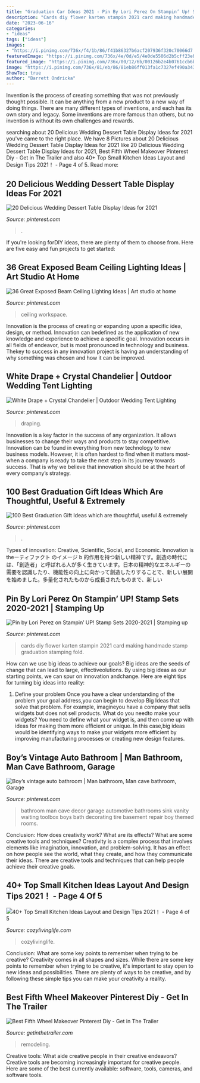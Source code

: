 ```yaml
---
title: "Graduation Car Ideas 2021 - Pin By Lori Perez On Stampin’ Up! Stamp Sets 2020-2021"
description: "Cards diy flower karten stampin 2021 card making handmade stamp graduation stamping fold"
date: "2023-06-16"
categories:
- "ideas"
tags: ["ideas"]
images:
- "https://i.pinimg.com/736x/f4/1b/86/f41b86327b6acf207936f320c70066d7.jpg"
featuredImage: "https://i.pinimg.com/736x/4e/0d/e5/4e0de5506d2b5cff23ebc7be28abecef.jpg"
featured_image: "https://i.pinimg.com/736x/00/12/6b/00126b2e4b0761ccb6b5dca617c3abaf--bathrooms-decor-bathroom-ideas.jpg"
image: "https://i.pinimg.com/736x/81/eb/86/81eb86ff013fa1c7327ef490a343d25e.jpg"
ShowToc: true
author: "Barrett Ondricka"
---
```



Invention is the process of creating something that was not previously thought possible. It can be anything from a new product to a new way of doing things. There are many different types of inventions, and each has its own story and legacy. Some inventions are more famous than others, but no invention is without its own challenges and rewards.

	

		
searching about 20 Delicious Wedding Dessert Table Display Ideas for 2021 you've came to the right place. We have 8 Pictures about 20 Delicious Wedding Dessert Table Display Ideas for 2021 like 20 Delicious Wedding Dessert Table Display Ideas for 2021, Best Fifth Wheel Makeover Pinterest Diy - Get in The Trailer and also 40+ Top Small Kitchen Ideas Layout and Design Tips 2021！ - Page 4 of 5. Read more:
		
    
## 20 Delicious Wedding Dessert Table Display Ideas For 2021

<img loading=lazy src="https://i.pinimg.com/736x/f4/1b/86/f41b86327b6acf207936f320c70066d7.jpg" onerror="this.onerror=null;this.src='https://tse3.mm.bing.net/th?id=OIP.YiH9Rq-0fSreL_6LUrS1hQHaLG&amp;pid=15.1';" alt="20 Delicious Wedding Dessert Table Display Ideas for 2021">

_Source: pinterest.com_

>. 

	

If you're looking forDIY ideas, there are plenty of them to choose from. Here are five easy and fun projects to get started: 

    
## 36 Great Exposed Beam Ceiling Lighting Ideas | Art Studio At Home

<img loading=lazy src="https://i.pinimg.com/736x/04/f7/66/04f7663b87fff9db8d35ab35f3bf9077.jpg" onerror="this.onerror=null;this.src='https://tse3.mm.bing.net/th?id=OIP.ngQ8quJwhnYZQJ-zlVSp_AHaKy&amp;pid=15.1';" alt="36 Great Exposed Beam Ceiling Lighting Ideas | Art studio at home">

_Source: pinterest.com_

>ceiling workspace. 

	

Innovation is the process of creating or expanding upon a specific idea, design, or method. Innovation can bedefined as the application of new knowledge and experience to achieve a specific goal. Innovation occurs in all fields of endeavor, but is most pronounced in technology and business. Thekey to success in any innovation project is having an understanding of why something was chosen and how it can be improved.

    
## White Drape + Crystal Chandelier | Outdoor Wedding Tent Lighting

<img loading=lazy src="https://i.pinimg.com/736x/4e/0d/e5/4e0de5506d2b5cff23ebc7be28abecef.jpg" onerror="this.onerror=null;this.src='https://tse3.mm.bing.net/th?id=OIP.7ok3mevJLJC74adbyOI8-gHaLH&amp;pid=15.1';" alt="White Drape + Crystal Chandelier | Outdoor Wedding Tent Lighting">

_Source: pinterest.com_

>draping. 

	

Innovation is a key factor in the success of any organization. It allows businesses to change their ways and products to stay competitive. Innovation can be found in everything from new technology to new business models. However, it is often hardest to find when it matters most- when a company is ready to take the next step in its journey towards success. That is why we believe that innovation should be at the heart of every company’s strategy.

    
## 100 Best Graduation Gift Ideas Which Are Thoughtful, Useful &amp; Extremely

<img loading=lazy src="https://i.pinimg.com/736x/81/eb/86/81eb86ff013fa1c7327ef490a343d25e.jpg" onerror="this.onerror=null;this.src='https://tse2.mm.bing.net/th?id=OIP.512nD1HgCaEp6dytxEMD3wAAAA&amp;pid=15.1';" alt="100 Best Graduation Gift Ideas which are thoughtful, useful &amp; extremely">

_Source: pinterest.com_

>. 

	

Types of innovation: Creative, Scientific, Social, and Economic.
Innovation is theーティファクト のイメージ b 的作用を持つ新しい精神です。創造の時代には、「創造者」と呼ばれる人が多く生きています。日本の精神的なエネルギーの需要を認識したり、機能性の向上に向かって創造したりすることで、新しい展開を始めました。多量化されたものから成長されたものまで、新しい

    
## Pin By Lori Perez On Stampin’ UP! Stamp Sets 2020-2021 | Stamping Up

<img loading=lazy src="https://i.pinimg.com/736x/82/72/29/8272293b4e9ea23e37bd226396f70ed2.jpg" onerror="this.onerror=null;this.src='https://tse3.mm.bing.net/th?id=OIP.Wk_M8pnRRc__PkVHLMvOjAHaJ3&amp;pid=15.1';" alt="Pin by Lori Perez on Stampin’ UP! Stamp Sets 2020-2021 | Stamping up">

_Source: pinterest.com_

>cards diy flower karten stampin 2021 card making handmade stamp graduation stamping fold. 

	

How can we use big ideas to achieve our goals?
Big ideas are the seeds of change that can lead to large, effectiveolutions. By using big ideas as our starting points, we can spur on innovation andchange. Here are eight tips for turning big ideas into reality:
1. Define your problem
Once you have a clear understanding of the problem your goal address,you can begin to develop Big Ideas that solve that problem. For example, imagineyou have a company that sells widgets but does not sell products. What do you needto make your widgets? You need to define what your widget is, and then come up with ideas for making them more efficient or unique. In this case,big ideas would be identifying ways to make your widgets more efficient by improving manufacturing processes or creating new design features.


    
## Boy’s Vintage Auto Bathroom | Man Bathroom, Man Cave Bathroom, Garage

<img loading=lazy src="https://i.pinimg.com/736x/00/12/6b/00126b2e4b0761ccb6b5dca617c3abaf--bathrooms-decor-bathroom-ideas.jpg" onerror="this.onerror=null;this.src='https://tse1.mm.bing.net/th?id=OIP.ZQwCX6MdAVPIDDg_ePc_9QHaJ3&amp;pid=15.1';" alt="Boy’s vintage auto bathroom | Man bathroom, Man cave bathroom, Garage">

_Source: pinterest.com_

>bathroom man cave decor garage automotive bathrooms sink vanity waiting toolbox boys bath decorating tire basement repair boy themed rooms. 

	

Conclusion: How does creativity work? What are its effects? What are some creative tools and techniques?
Creativity is a complex process that involves elements like imagination, innovation, and problem-solving. It has an effect on how people see the world, what they create, and how they communicate their ideas. There are creative tools and techniques that can help people achieve their creative goals.

    
## 40+ Top Small Kitchen Ideas Layout And Design Tips 2021！ - Page 4 Of 5

<img loading=lazy src="https://cozylivinglife.com/wp-content/uploads/2021/05/11-10.jpg" onerror="this.onerror=null;this.src='https://tse3.mm.bing.net/th?id=OIP.RBaRByG3tEA0ApySUPWaPwHaLH&amp;pid=15.1';" alt="40+ Top Small Kitchen Ideas Layout and Design Tips 2021！ - Page 4 of 5">

_Source: cozylivinglife.com_

>cozylivinglife. 

	

Conclusion: What are some key points to remember when trying to be creative?
Creativity comes in all shapes and sizes. While there are some key points to remember when trying to be creative, it's important to stay open to new ideas and possibilities. There are plenty of ways to be creative, and by following these simple tips you can make your creativity a reality.

    
## Best Fifth Wheel Makeover Pinterest Diy - Get In The Trailer

<img loading=lazy src="https://cdn.getinthetrailer.com/wp-content/uploads/best-fifth-wheel-makeover-pinterest-diy_71643.jpg" onerror="this.onerror=null;this.src='https://tse1.mm.bing.net/th?id=OIP.5DRnz4HlmlyGyp2dU7NKXwHaJ3&amp;pid=15.1';" alt="Best Fifth Wheel Makeover Pinterest Diy - Get in The Trailer">

_Source: getinthetrailer.com_

>remodeling. 

	

Creative tools: What aide creative people in their creative endeavors?
Creative tools are becoming increasingly important for creative people. Here are some of the best currently available: software, tools, cameras, and software tools.

